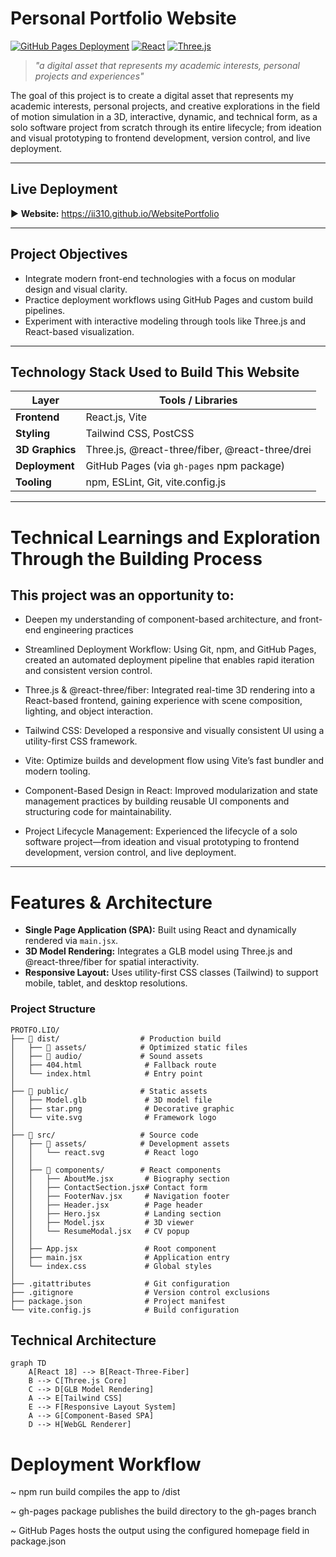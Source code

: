 
# Personal Portfolio Website
[![GitHub Pages Deployment](https://img.shields.io/badge/Live%20Demo-Available-success?style=for-the-badge&logo=github)](https://ii310.github.io/WebsitePortfolio)
[![React](https://img.shields.io/badge/React-18.2-blue?logo=react)](https://react.dev/)
[![Three.js](https://img.shields.io/badge/Three.js-R136-orange?logo=three.js)](https://threejs.org/)

> *"a digital asset that represents my academic interests, personal projects and experiences"*

The goal of this project is to create a digital asset that represents my academic interests, personal projects, and creative explorations in the field of motion simulation in a 3D, interactive, dynamic, and technical form, as a solo software project from scratch through its entire lifecycle; from ideation and visual prototyping to frontend development, version control, and live deployment.


---

## Live Deployment

▶️ **Website:** https://ii310.github.io/WebsitePortfolio

---

## Project Objectives

- Integrate modern front-end technologies with a focus on modular design and visual clarity.
- Practice deployment workflows using GitHub Pages and custom build pipelines.
- Experiment with interactive modeling through tools like Three.js and React-based visualization.

---

## Technology Stack Used to Build This Website

| Layer           | Tools / Libraries                                                                 |
|----------------|-------------------------------------------------------------------------------------|
| **Frontend**    | React.js, Vite                                                                    |
| **Styling**     | Tailwind CSS, PostCSS                                                             |
| **3D Graphics** | Three.js, @react-three/fiber, @react-three/drei                                   |
| **Deployment**  | GitHub Pages (via `gh-pages` npm package)                                         |
| **Tooling**     | npm, ESLint, Git, vite.config.js                                                  |

---
# Technical Learnings and Exploration Through the Building Process
## This project was an opportunity to:

- Deepen my understanding of component-based architecture, and front-end engineering practices

- Streamlined Deployment Workflow: Using Git, npm, and GitHub Pages, created an automated deployment pipeline that enables rapid iteration and consistent version control.

- Three.js & @react-three/fiber: Integrated real-time 3D rendering into a React-based frontend, gaining experience with scene composition, lighting, and object interaction.

- Tailwind CSS: Developed a responsive and visually consistent UI using a utility-first CSS framework. 

- Vite: Optimize builds and development flow using Vite’s fast bundler and modern tooling.

- Component-Based Design in React: Improved modularization and state management practices by building reusable UI components and structuring code for maintainability.

- Project Lifecycle Management: Experienced the lifecycle of a solo software project—from ideation and visual prototyping to frontend development, version control, and live deployment.

---

# Features & Architecture

- **Single Page Application (SPA):** Built using React and dynamically rendered via `main.jsx`.
- **3D Model Rendering:** Integrates a GLB model using Three.js and @react-three/fiber for spatial interactivity.
- **Responsive Layout:** Uses utility-first CSS classes (Tailwind) to support mobile, tablet, and desktop resolutions.

### Project Structure

```plaintext
PROTFO.LIO/
├── 📁 dist/                  # Production build
│   ├── 📁 assets/            # Optimized static files
│   ├── 📁 audio/             # Sound assets
│   ├── 404.html              # Fallback route
│   └── index.html            # Entry point
│
├── 📁 public/                # Static assets
│   ├── Model.glb             # 3D model file
│   ├── star.png              # Decorative graphic
│   └── vite.svg              # Framework logo
│
├── 📁 src/                   # Source code
│   ├── 📁 assets/            # Development assets
│   │   └── react.svg         # React logo
│   │
│   ├── 📁 components/        # React components
│   │   ├── AboutMe.jsx       # Biography section
│   │   ├── ContactSection.jsx# Contact form
│   │   ├── FooterNav.jsx     # Navigation footer
│   │   ├── Header.jsx        # Page header
│   │   ├── Hero.jsx          # Landing section
│   │   ├── Model.jsx         # 3D viewer
│   │   └── ResumeModal.jsx   # CV popup
│   │
│   ├── App.jsx               # Root component
│   ├── main.jsx              # Application entry
│   └── index.css             # Global styles
│
├── .gitattributes            # Git configuration
├── .gitignore                # Version control exclusions
├── package.json              # Project manifest
└── vite.config.js            # Build configuration
```
## Technical Architecture
```mermaid
graph TD
    A[React 18] --> B[React-Three-Fiber]
    B --> C[Three.js Core]
    C --> D[GLB Model Rendering]
    A --> E[Tailwind CSS]
    E --> F[Responsive Layout System]
    A --> G[Component-Based SPA]
    D --> H[WebGL Renderer]
```

# Deployment Workflow
~ npm run build compiles the app to /dist

~ gh-pages package publishes the build directory to the gh-pages branch

~ GitHub Pages hosts the output using the configured homepage field in package.json

